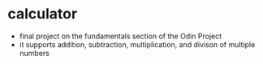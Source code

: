 # calculator
- final project on the fundamentals section of the Odin Project
- it supports addition, subtraction, multiplication, and divison of multiple numbers